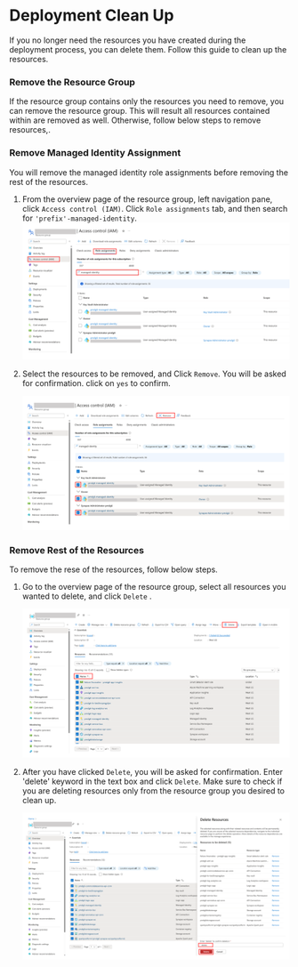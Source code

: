 # Deployment Clean Up

If you no longer need the resources you have created during the deployment process, you can delete them. Follow this guide to clean up the resources. 

### Remove the Resource Group 

If the resource group contains only the resources you need to remove, you can remove the resource group. This will result all resources contained within are removed as well. Otherwise, follow below steps to remove resources,. 

### Remove Managed Identity Assignment

 You will remove the managed identity role assignments before removing the rest of the resources. 

1. From the overview page of the resource group, left navigation pane, click `Access control (IAM)`. Click `Role assignments` tab, and then search for `'prefix'-managed-identity`. ![Alt text](../Docs/Media/pm-rg-cleanup-iam-md.png)

2. Select the resources to be removed, and Click `Remove`. You will be asked for confirmation. click on `yes` to confirm.

   ![Alt text](../Docs/Media/pm-rg-cleanup-iam-md-list.png)

### Remove Rest of the Resources 

To remove the rese of the resources, follow below steps. 

1. Go to the overview page of the resource group, select all resources you wanted to delete, and click `Delete` .

   ![Alt text](../Docs/Media/pm-rg-cleanup-delete-all.png)

2. After you have clicked `Delete`, you will be asked for confirmation. Enter 'delete' keyword in the text box and click `Delete`. Make sure to check if you are deleting resources only from the resource group you desired to clean up.

   ![Alt text](../Docs/Media/pm-rg-cleanup-delete-all-confirm.png)
